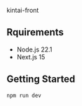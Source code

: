 kintai-front

## Rquirements

* Node.js 22.1 
* Next.js 15


## Getting Started

```bash
npm run dev
```
